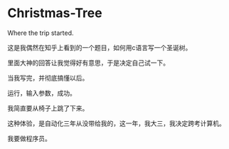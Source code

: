 # Christmas-Tree
Where the trip started.

这是我偶然在知乎上看到的一个题目，如何用c语言写一个圣诞树。

里面大神的回答让我觉得好有意思，于是决定自己试一下。

当我写完，并彻底搞懂以后。

运行，输入参数，成功。

我简直要从椅子上跳了下来。

这种体验，是自动化三年从没带给我的，这一年，我大三，我决定跨考计算机。

我要做程序员。
